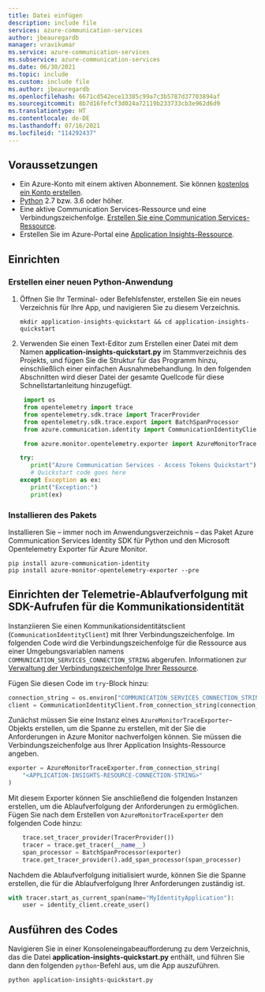 ```yaml
---
title: Datei einfügen
description: include file
services: azure-communication-services
author: jbeauregardb
manager: vravikumar
ms.service: azure-communication-services
ms.subservice: azure-communication-services
ms.date: 06/30/2021
ms.topic: include
ms.custom: include file
ms.author: jbeauregardb
ms.openlocfilehash: 6671cd542ece13385c99a7c3b5787d37703894af
ms.sourcegitcommit: 8b7d16fefcf3d024a72119b233733cb3e962d6d9
ms.translationtype: HT
ms.contentlocale: de-DE
ms.lasthandoff: 07/16/2021
ms.locfileid: "114292437"
---
```

## <a name="prerequisites"></a>Voraussetzungen

- Ein Azure-Konto mit einem aktiven Abonnement. Sie können [kostenlos ein Konto erstellen](https://azure.microsoft.com/free/?WT.mc_id=A261C142F).
- [Python](https://www.python.org/downloads/) 2.7 bzw. 3.6 oder höher.
- Eine aktive Communication Services-Ressource und eine Verbindungszeichenfolge. [Erstellen Sie eine Communication Services-Ressource](../create-communication-resource.md).
- Erstellen Sie im Azure-Portal eine [Application Insights-Ressource](../../../azure-monitor/app/create-new-resource.md).

## <a name="setting-up"></a>Einrichten

### <a name="create-a-new-python-application"></a>Erstellen einer neuen Python-Anwendung

1. Öffnen Sie Ihr Terminal- oder Befehlsfenster, erstellen Sie ein neues Verzeichnis für Ihre App, und navigieren Sie zu diesem Verzeichnis.

   ```console
   mkdir application-insights-quickstart && cd application-insights-quickstart
   ```

1. Verwenden Sie einen Text-Editor zum Erstellen einer Datei mit dem Namen **application-insights-quickstart.py** im Stammverzeichnis des Projekts, und fügen Sie die Struktur für das Programm hinzu, einschließlich einer einfachen Ausnahmebehandlung. In den folgenden Abschnitten wird dieser Datei der gesamte Quellcode für diese Schnellstartanleitung hinzugefügt.

   ```python
    import os
    from opentelemetry import trace
    from opentelemetry.sdk.trace import TracerProvider
    from opentelemetry.sdk.trace.export import BatchSpanProcessor
    from azure.communication.identity import CommunicationIdentityClient, CommunicationUserIdentifier

    from azure.monitor.opentelemetry.exporter import AzureMonitorTraceExporter

   try:
      print("Azure Communication Services - Access Tokens Quickstart")
      # Quickstart code goes here
   except Exception as ex:
      print("Exception:")
      print(ex)
   ```

### <a name="install-the-package"></a>Installieren des Pakets

Installieren Sie – immer noch im Anwendungsverzeichnis – das Paket Azure Communication Services Identity SDK für Python und den Microsoft Opentelemetry Exporter für Azure Monitor.

```console
pip install azure-communication-identity
pip install azure-monitor-opentelemetry-exporter --pre
```

## <a name="setting-up-the-telemetry-tracer-with-communication-identity-sdk-calls"></a>Einrichten der Telemetrie-Ablaufverfolgung mit SDK-Aufrufen für die Kommunikationsidentität

Instanziieren Sie einen Kommunikationsidentitätsclient (`CommunicationIdentityClient`) mit Ihrer Verbindungszeichenfolge. Im folgenden Code wird die Verbindungszeichenfolge für die Ressource aus einer Umgebungsvariablen namens `COMMUNICATION_SERVICES_CONNECTION_STRING` abgerufen. Informationen zur [Verwaltung der Verbindungszeichenfolge Ihrer Ressource](../create-communication-resource.md#store-your-connection-string).

Fügen Sie diesen Code im `try`-Block hinzu:

```python
connection_string = os.environ["COMMUNICATION_SERVICES_CONNECTION_STRING"]
client = CommunicationIdentityClient.from_connection_string(connection_string)
```

Zunächst müssen Sie eine Instanz eines `AzureMonitorTraceExporter`-Objekts erstellen, um die Spanne zu erstellen, mit der Sie die Anforderungen in Azure Monitor nachverfolgen können. Sie müssen die Verbindungszeichenfolge aus Ihrer Application Insights-Ressource angeben.

```python
exporter = AzureMonitorTraceExporter.from_connection_string(
    "<APPLICATION-INSIGHTS-RESOURCE-CONNECTION-STRING>"
)
```

Mit diesem Exporter können Sie anschließend die folgenden Instanzen erstellen, um die Ablaufverfolgung der Anforderungen zu ermöglichen. Fügen Sie nach dem Erstellen von `AzureMonitorTraceExporter` den folgenden Code hinzu:

```python
    trace.set_tracer_provider(TracerProvider())
    tracer = trace.get_tracer(__name__)
    span_processor = BatchSpanProcessor(exporter)
    trace.get_tracer_provider().add_span_processor(span_processor)
```
Nachdem die Ablaufverfolgung initialisiert wurde, können Sie die Spanne erstellen, die für die Ablaufverfolgung Ihrer Anforderungen zuständig ist.

```python
with tracer.start_as_current_span(name="MyIdentityApplication"):
    user = identity_client.create_user()
```

## <a name="run-the-code"></a>Ausführen des Codes

Navigieren Sie in einer Konsoleneingabeaufforderung zu dem Verzeichnis, das die Datei **application-insights-quickstart.py** enthält, und führen Sie dann den folgenden `python`-Befehl aus, um die App auszuführen.

```console
python application-insights-quickstart.py
```